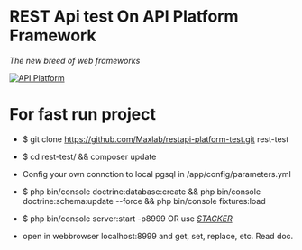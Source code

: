 REST Api test On API Platform Framework
==========================

*The new breed of web frameworks*

[![API Platform](https://api-platform.com/logo-250x250.png)](https://api-platform.com)


For fast run project
===

- $ git clone https://github.com/Maxlab/restapi-platform-test.git rest-test
- $ cd rest-test/ && composer update
- Config your own connction to local pgsql in /app/config/parameters.yml
- $ php bin/console doctrine:database:create &&
    php bin/console doctrine:schema:update --force &&
    php bin/console fixtures:load
    
- $ php bin/console server:start -p8999 OR use *[STACKER](https://github.com/Maxlab/stacker)*
- open in webbrowser localhost:8999 and get, set, replace, etc. Read doc.




